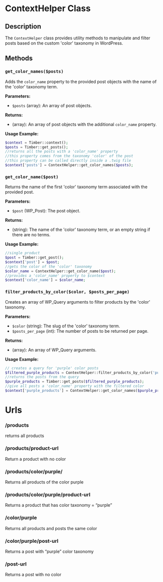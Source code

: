 # ContextHelper Class

## Description

The `ContextHelper` class provides utility methods to manipulate and filter posts based on the custom 'color' taxonomy in WordPress.

## Methods

### `get_color_names($posts)`

Adds the `color_name` property to the provided post objects with the name of the 'color' taxonomy term.

**Parameters:**

- `$posts` (array): An array of post objects.

**Returns:**

- (array): An array of post objects with the additional `color_name` property.

**Usage Example:**

```php
$context = Timber::context();
$posts = Timber::get_posts();
//returns all the posts with a 'color_name' property
//this property comes from the taxonomy 'color' of the post
//this property can be called directly inside a .twig file
$context['posts'] = ContextHelper::get_color_names($posts);
```

### `get_color_name($post)`

Returns the name of the first 'color' taxonomy term associated with the provided post.

**Parameters:**

- `$post` (WP_Post): The post object.

**Returns:**

- (string): The name of the 'color' taxonomy term, or an empty string if there are no terms.

**Usage Example:**

```php
//single product
$post = Timber::get_post();
$context['post'] = $post;
//gets the color of the 'color' taxonomy
$color_name = ContextHelper::get_color_name($post);
//provides a 'color_name' property to $context
$context['color_name'] = $color_name;
```

### `filter_products_by_color($color, $posts_per_page)`

Creates an array of WP_Query arguments to filter products by the 'color' taxonomy.

**Parameters:**

- `$color` (string): The slug of the 'color' taxonomy term.
- `$posts_per_page` (int): The number of posts to be returned per page.

**Returns:**

- (array): An array of WP_Query arguments.

**Usage Example:**

```php
// creates a query for 'purple' color posts
$filtered_purple_products = ContextHelper::filter_products_by_color('purple', 2);
//returns the posts from the query 
$purple_products = Timber::get_posts($filtered_purple_products);
//give all posts a 'color_name' property with the filtered color
$context['purple_products'] = ContextHelper::get_color_names($purple_products);
```

# Urls

### /products

returns all products

### /products/product-url

Return a product with no color

### /products/color/purple/

Returns all products of the color purple

### /products/color/purple/product-url

Returns a product that has color taxonomy = “purple”

### /color/purple

Returns all products and posts the same color

### /color/purple/post-url

Returns a post with “purple” color taxonomy

### /post-url

Returns a post with no color